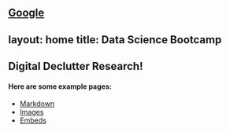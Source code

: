 [Google](http://google.com/)
---
layout: home
title: Data Science Bootcamp
---

## Digital Declutter Research!


#### Here are some example pages:

- [Markdown](02-markdown-examples)
- [Images](03-images-examples)
- [Embeds](04-embeds-examples)
